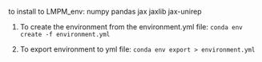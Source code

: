 to install to LMPM_env:
numpy
pandas
jax
jaxlib
jax-unirep


1. To create the environment from the environment.yml file:
	`conda env create -f environment.yml`

2. To export environment to yml file:
	`conda env export > environment.yml`